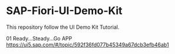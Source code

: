 # SAP-Fiori-UI-Demo-Kit
This repository follow the UI Demo Kit Tutorial.

01 Ready...Steady...Go APP 
https://ui5.sap.com/#/topic/592f36fd077b45349a67dcb3efb46ab1
